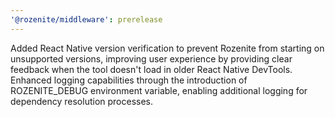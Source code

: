 ```yaml
---
'@rozenite/middleware': prerelease
---
```


Added React Native version verification to prevent Rozenite from starting on unsupported versions, improving user experience by providing clear feedback when the tool doesn't load in older React Native DevTools. Enhanced logging capabilities through the introduction of ROZENITE_DEBUG environment variable, enabling additional logging for dependency resolution processes.
